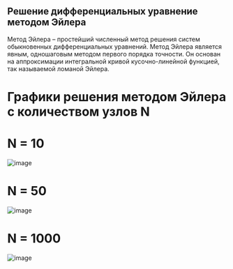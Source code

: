 ## Решение дифференциальных уравнение методом Эйлера
Метод Эйлера – простейший численный метод решения систем обыкновенных дифференциальных уравнений. Метод Эйлера является явным, одношаговым методом первого порядка точности. Он основан на аппроксимации интегральной кривой кусочно-линейной функцией, так называемой ломаной Эйлера.

# Графики решения методом Эйлера с количеством узлов N

# N = 10
![image](https://user-images.githubusercontent.com/34741787/172929524-768ad1ff-111b-4fdd-bb56-7e40e903f3b5.png)

# N = 50
![image](https://user-images.githubusercontent.com/34741787/172929557-3e367abf-6df2-4926-a81c-46f7de3ba284.png)

# N = 1000
![image](https://user-images.githubusercontent.com/34741787/172929588-0bb9a649-9e09-47c9-a969-75eb79835451.png)

